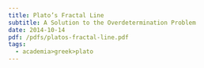 ```yaml
---
title: Plato’s Fractal Line
subtitle: A Solution to the Overdetermination Problem
date: 2014-10-14
pdf: /pdfs/platos-fractal-line.pdf
tags:
  - academia>greek>plato
---
```

